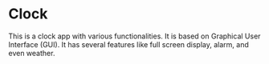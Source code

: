 # Clock
This is a clock app with various functionalities. It is based on Graphical User Interface (GUI). It has several features like full screen display, alarm, and even weather.
